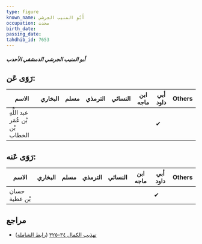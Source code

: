 ```yaml
---
type: figure
known_name: أَبُو المنيب الجرشي
occupation: محدث
birth_date:
passing_date:
tahdhib_id: 7653
---
```

##### أبو المنيب الجرشي الدمشقي الأحدب

## رَوَى عَن:
| الاسم                            | البخاري | مسلم | الترمذي | النسائي | ابن ماجه | أبي داود | Others |
| -------------------------------- | ------- | ---- | ------- | ------- | -------- | -------- | ------ |
| عبد اللَّهِ بْن عُمَر بْن الخطاب |         |      |         |         |          | ✔        |        |
## رَوَى عَنه:
| الاسم         | البخاري | مسلم | الترمذي | النسائي | ابن ماجه | أبي داود | Others |
| ------------- | ------- | ---- | ------- | ------- | -------- | -------- | ------ |
| حسان بْن عطية |         |      |         |         |          | ✔        |        |
## مراجع
- [تهذيب الكمال ٣٤-٣٢٥](obsidian://open?vault=Tahdhib-al-Kamal&file=Figures/٧٦٥٣-أبو%20المنيب%20الجرشي%20الدمشقي%20الأحدب) ([رابط الشاملة](https://shamela.ws/book/3722/18442))